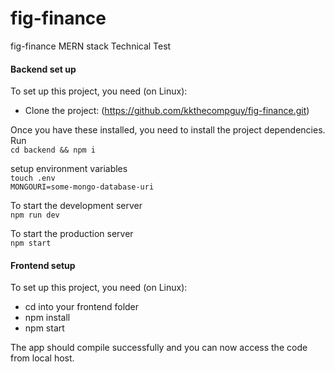 # fig-finance
fig-finance MERN stack Technical Test
 

#### Backend set up
To set up this project, you need (on Linux):
* Clone the project: (https://github.com/kkthecompguy/fig-finance.git)

Once you have these installed, you need to install the project dependencies. Run  
```cd backend && npm i```  

setup environment variables  
```touch .env```  
```MONGOURI=some-mongo-database-uri```  

To start the development server  
```npm run dev```  

To start the production server  
```npm start```  

#### Frontend setup

To set up this project, you need (on Linux):
* cd into your frontend folder
* npm install
* npm start 

The app should compile successfully and you can now access the code from local host.
